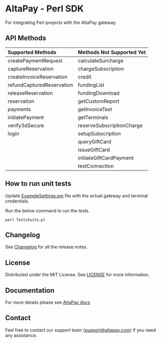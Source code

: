 # AltaPay - Perl SDK

For integrating Perl projects with the AltaPay gateway.

## API Methods

| Supported Methods         | Methods Not Supported Yet |
|:------------------------- | ------------------------- |
| createPaymentRequest      | calculateSurcharge        |
| captureReservation        | chargeSubscription        |
| createInvoiceReservation  | credit                    |
| refundCapturedReservation | fundingList               |
| releaseReservation        | fundingDownload           |
| reservation               | getCustomReport           |
| payments                  | getInvoiceText            |
| initiatePayment           | getTerminals              |
| verify3dSecure            | reserveSubscriptionCharge |
| login                     | setupSubscription         |
|                           | queryGiftCard             |
|                           | issueGiftCard             |
|                           | initiateGiftCardPayment   |
|                           | testConnection            |

## How to run unit tests

Update [ExampleSettings.pm](ExampleSettings.pm) file with the actual gateway and terminal credentials.

Run the below command to run the tests.

    perl TestsSuite.pl

## Changelog

See [Changelog](CHANGELOG.md) for all the release notes.

## License

Distributed under the MIT License. See [LICENSE](LICENSE) for more information.

## Documentation

For more details please see [AltaPay docs](https://documentation.altapay.com/)

## Contact
Feel free to contact our support team (support@altapay.com) if you need any assistance.